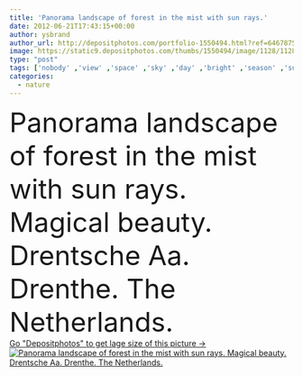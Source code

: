 ```yaml
---
title: 'Panorama landscape of forest in the mist with sun rays.'
date: 2012-06-21T17:43:15+00:00
author: ysbrand
author_url: http://depositphotos.com/portfolio-1550494.html?ref=64678756
image: https://static9.depositphotos.com/thumbs/1550494/image/1128/11287681/api_thumb_450.jpg?forcejpeg=true
type: "post"
tags: ['nobody' ,'view' ,'space' ,'sky' ,'day' ,'bright' ,'season' ,'summer' ,'sunlight' ,'sun' ,'nature' ,'spring' ,'environment' ,'morning' ,'autumn' ,'shine' ,'sunshine' ,'sunny' ,'light' ,'vivid' ,'tree' ,'fall' ,'trunk' ,'sunrise' ,'landscape' ,'dawn' ,'calm' ,'mist' ,'fog' ,'pine' ,'early' ,'fingers' ,'forest' ,'with' ,'glow' ,'sepia' ,'countryside' ,'rays' ,'scenery' ,'stand' ,'wood' ,'scenic' ,'panorama' ,'in' ,'sunbeams' ,'woodland' ,'spruce' ,'haze' ,'beams' ,'of' ]
categories: 
  - nature
---
```

<div aling="center">
            <font size="60"> Panorama landscape of forest in the mist with sun rays. Magical beauty. Drentsche Aa. Drenthe. The Netherlands.</font>   
</div>
<div>
    <a href='https://depositphotos.com/11287681/stock-photo-panorama-landscape-of-forest-in.html?ref=64678756' target=_blank > Go "Depositphotos" to get lage size of this picture ->
        <img href='https://depositphotos.com/11287681/stock-photo-panorama-landscape-of-forest-in.html?ref=64678756' src='https://static9.depositphotos.com/1550494/1128/i/950/depositphotos_11287681-stock-photo-panorama-landscape-of-forest-in.jpg?forcejpeg=true' alt='Panorama landscape of forest in the mist with sun rays. Magical beauty. Drentsche Aa. Drenthe. The Netherlands.' >
    </a>
</div>
